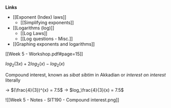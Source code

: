 **Links**
- [[Exponent (Index) laws]]
	- [[Simplifying exponents]] 
- [[Logarithms (log)]] 
	- [[Log Laws]]
	- [[Log questions - Misc.]]
- [[Graphing exponents and logarithms]] 

[[Week 5 - Workshop.pdf#page=15]]


$log_{2}(3x) + 2log_{2}(x) - log_{2}(x)$


Compound interest, known as *sibat sibtim* in Akkadian or *interest on interest* literally































-> $(\frac{4}{3})^{x} = 7.5$
-> $log_\frac{4}{3}(x) = 7.5$




![[Week 5 - Notes - SIT190 - Compound interest.png]]
